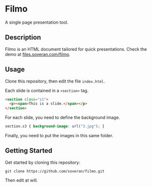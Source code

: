 Filmo
=====

A single page presentation tool.

Description
-----------

Filmo is an HTML document tailored for quick presentations. Check
the demo at [files.soveran.com/filmo](http://files.soveran.com/filmo).

Usage
-----

Clone this repository, then edit the file `index.html`.

Each slide is contained in a `<section>` tag.

``` html
<section class="s1">
  <p><span>This is a slide.</span></p>
</section>
```

For each slide, you need to define the background image.

``` css
section.s3 { background-image: url("3.jpg"); }
```

Finally, you need to put the images in this same folder.

## Getting Started

Get started by cloning this repository:

```
git clone https://github.com/soveran/filmo.git
```

Then edit at will.
